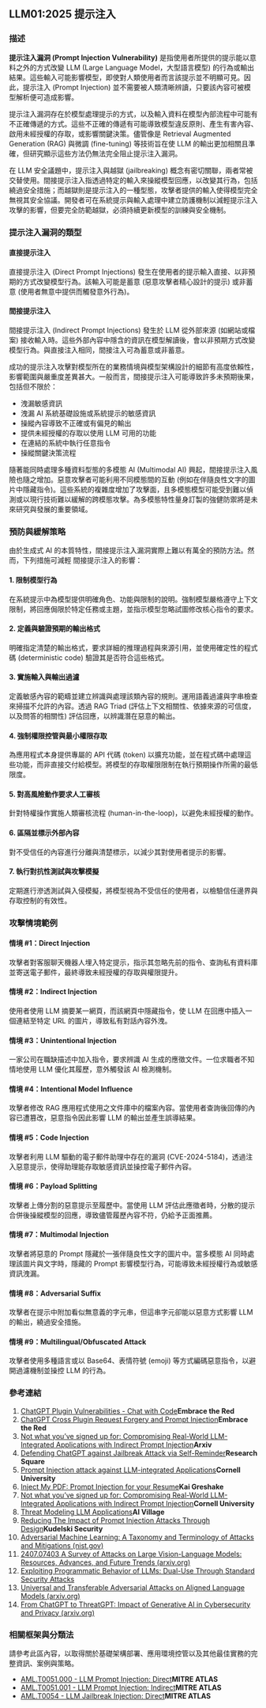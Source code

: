 ## LLM01:2025 提示注入

### 描述

**提示注入漏洞 (Prompt Injection Vulnerability)** 是指使用者所提供的提示能以意料之外的方式改變 LLM (Large Language Model，大型語言模型) 的行為或輸出結果。這些輸入可能影響模型，即使對人類使用者而言該提示並不明顯可見。因此，提示注入 (Prompt Injection) 並不需要被人類清晰辨讀，只要該內容可被模型解析便可造成影響。

提示注入漏洞存在於模型處理提示的方式，以及輸入資料在模型內部流程中可能有不正確傳遞的方式。這些不正確的傳遞有可能導致模型違反原則、產生有害內容、啟用未經授權的存取，或影響關鍵決策。儘管像是 Retrieval Augmented Generation (RAG) 與微調 (fine-tuning) 等技術旨在使 LLM 的輸出更加相關且準確，但研究顯示這些方法仍無法完全阻止提示注入漏洞。

在 LLM 安全議題中，提示注入與越獄 (jailbreaking) 概念有密切關聯，兩者常被交替使用。間接提示注入指透過特定的輸入來操縱模型回應，以改變其行為，包括繞過安全措施；而越獄則是提示注入的一種型態，攻擊者提供的輸入使得模型完全無視其安全協議。開發者可在系統提示與輸入處理中建立防護機制以減輕提示注入攻擊的影響，但要完全防範越獄，必須持續更新模型的訓練與安全機制。

### 提示注入漏洞的類型

#### 直接提示注入
直接提示注入 (Direct Prompt Injections) 發生在使用者的提示輸入直接、以非預期的方式改變模型行為。該輸入可能是蓄意 (惡意攻擊者精心設計的提示) 或非蓄意 (使用者無意中提供而觸發意外行為)。

#### 間接提示注入
間接提示注入 (Indirect Prompt Injections) 發生於 LLM 從外部來源 (如網站或檔案) 接收輸入時。這些外部內容中隱含的資訊在模型解讀後，會以非預期方式改變模型行為。與直接注入相同，間接注入可為蓄意或非蓄意。

成功的提示注入攻擊對模型所在的業務情境與模型架構設計的細節有高度依賴性，影響範圍與嚴重度差異甚大。一般而言，間接提示注入可能導致許多未預期後果，包括但不限於：

- 洩漏敏感資訊
- 洩漏 AI 系統基礎設施或系統提示的敏感資訊
- 操縱內容導致不正確或有偏見的輸出
- 提供未經授權的存取以使用 LLM 可用的功能
- 在連結的系統中執行任意指令
- 操縱關鍵決策流程

隨著能同時處理多種資料型態的多模態 AI (Multimodal AI) 興起，間接提示注入風險也隨之增加。惡意攻擊者可能利用不同模態間的互動 (例如在伴隨良性文字的圖片中隱藏指令)。這些系統的複雜度增加了攻擊面，且多模態模型可能受到難以偵測或以現行技術難以緩解的跨模態攻擊。為多模態特性量身訂製的強健防禦將是未來研究與發展的重要領域。

### 預防與緩解策略

由於生成式 AI 的本質特性，間接提示注入漏洞實際上難以有萬全的預防方法。然而，下列措施可減輕 間接提示注入的影響：

#### 1. 限制模型行為
在系統提示中為模型提供明確角色、功能與限制的說明。強制模型嚴格遵守上下文限制，將回應侷限於特定任務或主題，並指示模型忽略試圖修改核心指令的要求。

#### 2. 定義與驗證預期的輸出格式
明確指定清楚的輸出格式，要求詳細的推理過程與來源引用，並使用確定性的程式碼 (deterministic code) 驗證其是否符合這些格式。

#### 3. 實施輸入與輸出過濾
定義敏感內容的範疇並建立辨識與處理該類內容的規則。運用語義過濾與字串檢查來掃描不允許的內容。透過 RAG Triad (評估上下文相關性、依據來源的可信度，以及問答的相關性) 評估回應，以辨識潛在惡意的輸出。

#### 4. 強制權限控管與最小權限存取
為應用程式本身提供專屬的 API 代碼 (token) 以擴充功能，並在程式碼中處理這些功能，而非直接交付給模型。將模型的存取權限限制在執行預期操作所需的最低限度。

#### 5. 對高風險動作要求人工審核
針對特權操作實施人類審核流程 (human-in-the-loop)，以避免未經授權的動作。

#### 6. 區隔並標示外部內容
對不受信任的內容進行分離與清楚標示，以減少其對使用者提示的影響。

#### 7. 執行對抗性測試與攻擊模擬
定期進行滲透測試與入侵模擬，將模型視為不受信任的使用者，以檢驗信任邊界與存取控制的有效性。

### 攻擊情境範例

#### 情境 #1：Direct Injection
攻擊者對客服聊天機器人埋入特定提示，指示其忽略先前的指令、查詢私有資料庫並寄送電子郵件，最終導致未經授權的存取與權限提升。

#### 情境 #2：Indirect Injection
使用者使用 LLM 摘要某一網頁，而該網頁中隱藏指令，使 LLM 在回應中插入一個連結至特定 URL 的圖片，導致私有對話內容外洩。

#### 情境 #3：Unintentional Injection
一家公司在職缺描述中加入指令，要求辨識 AI 生成的應徵文件。一位求職者不知情地使用 LLM 優化其履歷，意外觸發該 AI 檢測機制。

#### 情境 #4：Intentional Model Influence
攻擊者修改 RAG 應用程式使用之文件庫中的檔案內容。當使用者查詢後回傳的內容已遭篡改，惡意指令因此影響 LLM 的輸出並產生誤導結果。

#### 情境 #5：Code Injection
攻擊者利用 LLM 驅動的電子郵件助理中存在的漏洞 (CVE-2024-5184)，透過注入惡意提示，使得助理能存取敏感資訊並操控電子郵件內容。

#### 情境 #6：Payload Splitting
攻擊者上傳分割的惡意提示至履歷中。當使用 LLM 評估此應徵者時，分散的提示合併後操縱模型的回應，導致儘管履歷內容不符，仍給予正面推薦。

#### 情境 #7：Multimodal Injection
攻擊者將惡意的 Prompt 隱藏於一張伴隨良性文字的圖片中。當多模態 AI 同時處理該圖片與文字時，隱藏的 Prompt 影響模型行為，可能導致未經授權行為或敏感資訊洩漏。

#### 情境 #8：Adversarial Suffix
攻擊者在提示中附加看似無意義的字元串，但這串字元卻能以惡意方式影響 LLM 的輸出，繞過安全措施。

#### 情境 #9：Multilingual/Obfuscated Attack
攻擊者使用多種語言或以 Base64、表情符號 (emoji) 等方式編碼惡意指令，以避開過濾機制並操控 LLM 的行為。

### 參考連結

1. [ChatGPT Plugin Vulnerabilities - Chat with Code](https://embracethered.com/blog/posts/2023/chatgpt-plugin-vulns-chat-with-code/)**Embrace the Red**
2. [ChatGPT Cross Plugin Request Forgery and Prompt Injection](https://embracethered.com/blog/posts/2023/chatgpt-cross-plugin-request-forgery-and-prompt-injection./)**Embrace the Red**
3. [Not what you’ve signed up for: Compromising Real-World LLM-Integrated Applications with Indirect Prompt Injection](https://arxiv.org/pdf/2302.12173.pdf)**Arxiv**
4. [Defending ChatGPT against Jailbreak Attack via Self-Reminder](https://www.researchsquare.com/article/rs-2873090/v1)**Research Square**
5. [Prompt Injection attack against LLM-integrated Applications](https://arxiv.org/abs/2306.05499)**Cornell University**
6. [Inject My PDF: Prompt Injection for your Resume](https://kai-greshake.de/posts/inject-my-pdf)**Kai Greshake**
8. [Not what you’ve signed up for: Compromising Real-World LLM-Integrated Applications with Indirect Prompt Injection](https://arxiv.org/pdf/2302.12173.pdf)**Cornell University**
9. [Threat Modeling LLM Applications](https://aivillage.org/large%20language%20models/threat-modeling-llm/)**AI Village**
10. [Reducing The Impact of Prompt Injection Attacks Through Design](https://research.kudelskisecurity.com/2023/05/25/reducing-the-impact-of-prompt-injection-attacks-through-design/)**Kudelski Security**
11. [Adversarial Machine Learning: A Taxonomy and Terminology of Attacks and Mitigations (nist.gov)](https://nvlpubs.nist.gov/nistpubs/ai/NIST.AI.100-2e2023.pdf)
12. [2407.07403 A Survey of Attacks on Large Vision-Language Models: Resources, Advances, and Future Trends (arxiv.org)](https://arxiv.org/abs/2407.07403)
13. [Exploiting Programmatic Behavior of LLMs: Dual-Use Through Standard Security Attacks](https://ieeexplore.ieee.org/document/10579515)
14. [Universal and Transferable Adversarial Attacks on Aligned Language Models (arxiv.org)](https://arxiv.org/abs/2307.15043)
15. [From ChatGPT to ThreatGPT: Impact of Generative AI in Cybersecurity and Privacy (arxiv.org)](https://arxiv.org/abs/2307.00691)

### 相關框架與分類法

請參考此區內容，以取得關於基礎架構部署、應用環境控管以及其他最佳實務的完整資訊、案例與策略。

- [AML.T0051.000 - LLM Prompt Injection: Direct](https://atlas.mitre.org/techniques/AML.T0051.000)**MITRE ATLAS**
- [AML.T0051.001 - LLM Prompt Injection: Indirect](https://atlas.mitre.org/techniques/AML.T0051.001)**MITRE ATLAS**
- [AML.T0054 - LLM Jailbreak Injection: Direct](https://atlas.mitre.org/techniques/AML.T0054)**MITRE ATLAS**
